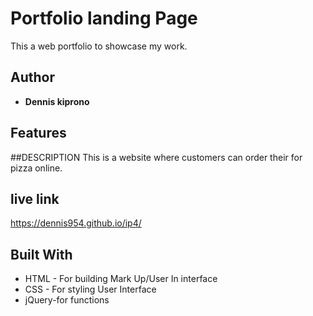 # Portfolio landing Page

This a web portfolio to showcase my work.

## Author

* **Dennis kiprono**

## Features

##DESCRIPTION
This is a website where customers can order their for pizza online.
 
 ## live link
 https://dennis954.github.io/ip4/



## Built With

* HTML - For building Mark Up/User In interface
* CSS - For styling User Interface
* jQuery-for functions


